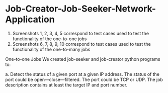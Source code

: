 # Job-Creator-Job-Seeker-Network-Application

1. Screenshots 1, 2, 3, 4, 5 correspond to test cases used to test the functionality of the one-to-one jobs
2. Screenshots 6, 7, 8, 9, 10 correspond to test cases used to test the functionality of the one-to-many jobs

One-to-one Jobs
We created job-seeker and job-creator python programs to:

a. Detect the status of a given port at a given IP address. The status of the port could be open—close—filtered. The port could be TCP or UDP. The job description contains at least the target IP and port number.
